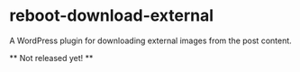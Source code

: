 # reboot-download-external

A WordPress plugin for downloading external images from the post content.

** Not released yet! **